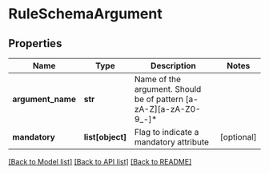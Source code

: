 # RuleSchemaArgument

## Properties
Name | Type | Description | Notes
------------ | ------------- | ------------- | -------------
**argument_name** | **str** | Name of the argument. Should be of pattern [a-zA-Z][a-zA-Z0-9_-]* | 
**mandatory** | **list[object]** | Flag to indicate a mandatory attribute | [optional] 

[[Back to Model list]](../README.md#documentation-for-models) [[Back to API list]](../README.md#documentation-for-api-endpoints) [[Back to README]](../README.md)


